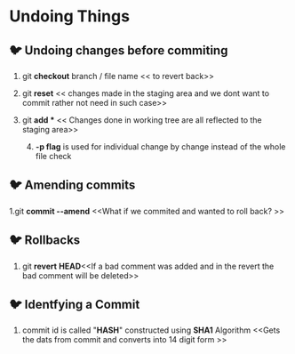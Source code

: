 # Undoing Things

## 🐦 Undoing changes before commiting

1. git **checkout** branch / file name  &lt;&lt; to revert back&gt;&gt;
2. git **reset** &lt;&lt; changes made in the staging area and we dont want to commit rather not need in such case&gt;&gt;
3. git **add \*** &lt;&lt; Changes done in working tree are all reflected to the staging area&gt;&gt;

    4. **-p flag** is used for individual change by change instead of the whole file check

## 🐦 Amending commits

1.git **commit --amend** &lt;&lt;What if we commited and wanted to roll back? &gt;&gt;

## 🐦 Rollbacks

1. git **revert** **HEAD**&lt;&lt;If a bad comment was added and in the revert the bad comment will be deleted&gt;&gt;

## 🐦 Identfying a Commit

1. commit id is called "**HASH**" constructed using **SHA1**  Algorithm &lt;&lt;Gets the dats from commit and converts into 14 digit form &gt;&gt;



